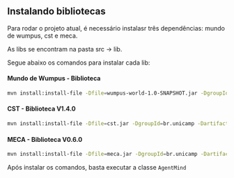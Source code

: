 ## Instalando bibliotecas

Para rodar o projeto atual, é necessário instalasr três dependências: mundo de wumpus, cst e meca.

As libs se encontram na pasta src -> lib.


Segue abaixo os comandos para instalar cada lib:

#### Mundo de Wumpus - Biblioteca

```sh
mvn install:install-file -Dfile=wumpus-world-1.0-SNAPSHOT.jar -DgroupId=br.com.rsoft -DartifactId=wumpus-world -Dversion=1.0.0 -Dpackaging=jar
```

#### CST - Biblioteca V1.4.0

```sh 
mvn install:install-file -Dfile=cst.jar -DgroupId=br.unicamp -DartifactId=cst -Dversion=1.4.0 -Dpackaging=jar
```

#### MECA - Biblioteca V0.6.0

```sh 
mvn install:install-file -Dfile=meca.jar -DgroupId=br.unicamp -DartifactId=meca -Dversion=0.6.0 -Dpackaging=jar
```

Após instalar os comandos, basta executar a classe `AgentMind`